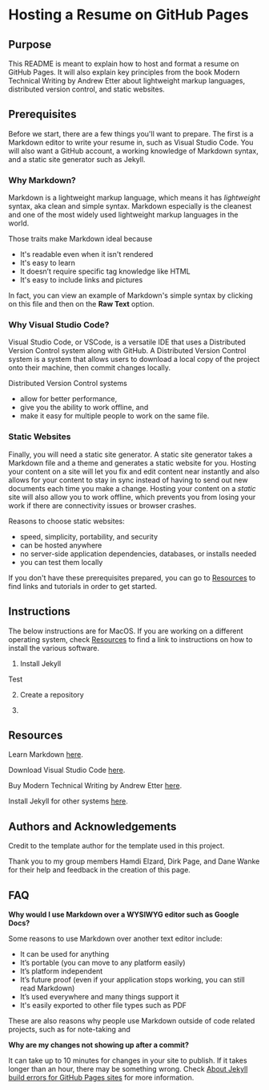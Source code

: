 # Hosting a Resume on GitHub Pages

## Purpose

This README is meant to explain how to host and format a resume on GitHub Pages. It will also explain key principles from the book Modern Technical Writing by Andrew Etter about lightweight markup languages, distributed version control, and static websites.

## Prerequisites

Before we start, there are a few things you'll want to prepare. The first is a Markdown editor to write your resume in, such as Visual Studio Code. You will also want a GitHub account, a working knowledge of Markdown syntax, and a static site generator such as Jekyll.

### Why Markdown?

Markdown is a lightweight markup language, which means it has *lightweight* syntax, aka clean and simple syntax. Markdown especially is the cleanest and one of the most widely used lightweight markup languages in the world.

Those traits make Markdown ideal because
- It's readable even when it isn't rendered
- It's easy to learn
- It doesn’t require specific tag knowledge like HTML
- It's easy to include links and pictures

In fact, you can view an example of Markdown's simple syntax by clicking on this file and then on the **Raw Text** option.
<!-- TO-DO: make this an image -->
### Why Visual Studio Code?

Visual Studio Code, or VSCode, is a versatile IDE that uses a Distributed Version Control system along with GitHub. A Distributed Version Control system is a system that allows users to download a local copy of the project onto their machine, then commit changes locally.

Distributed Version Control systems
- allow for better performance,
- give you the ability to work offline, and
- make it easy for multiple people to work on the same file.

### Static Websites

Finally, you will need a static site generator. A static site generator takes a Markdown file and a theme and generates a static website for you. Hosting your content on a site will let you fix and edit content near instantly and also allows for your content to stay in sync instead of having to send out new documents each time you make a change. Hosting your content on a *static* site will also allow you to work offline, which prevents you from losing your work if there are connectivity issues or browser crashes.

Reasons to choose static websites:
- speed, simplicity, portability, and security
- can be hosted anywhere
- no server-side application dependencies, databases, or installs needed
- you can test them locally

If you don't have these prerequisites prepared, you can go to [Resources](#resources) to find links and tutorials in order to get started.

## Instructions

The below instructions are for MacOS. If you are working on a different operating system, check [Resources](#resources) to find a link to instructions on how to install the various software.
<!-- TO-DO: complete this -->
1. Install Jekyll

Test

2. Create a repository

3. 

## Resources

Learn Markdown [here](https://www.markdowntutorial.com/).

Download Visual Studio Code [here](https://code.visualstudio.com/download).

Buy Modern Technical Writing by Andrew Etter [here](https://www.amazon.ca/Modern-Technical-Writing-Introduction-Documentation-ebook/dp/B01A2QL9SS).

Install Jekyll for other systems [here](https://jekyllrb.com/docs/installation).

## Authors and Acknowledgements

Credit to the template author for the template used in this project.

Thank you to my group members Hamdi Elzard, Dirk Page, and Dane Wanke for their help and feedback in the creation of this page.

## FAQ

**Why would I use Markdown over a WYSIWYG editor such as Google Docs?**

Some reasons to use Markdown over another text editor include:

- It can be used for anything
- It’s portable (you can move to any platform easily)
- It’s platform independent
- It’s future proof (even if your application stops working, you can still read Markdown)
- It’s used everywhere and many things support it
- It's easily exported to other file types such as PDF

These are also reasons why people use Markdown outside of code related projects, such as for note-taking and

**Why are my changes not showing up after a commit?**

It can take up to 10 minutes for changes in your site to publish. If it takes longer than an hour, there may be something wrong. Check [About Jekyll build errors for GitHub Pages sites](https://docs.github.com/en/pages/setting-up-a-github-pages-site-with-jekyll/about-jekyll-build-errors-for-github-pages-sites) for more information.